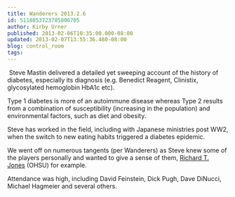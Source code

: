 ```yaml
---
title: Wanderers 2013.2.6
id: 5118853723785806705
author: Kirby Urner
published: 2013-02-06T10:35:00.000-08:00
updated: 2013-02-07T13:55:36.480-08:00
blog: control_room
tags: 
---
```


[](http://www.flickr.com/photos/kirbyurner/8453133575/)

 Steve Mastin delivered a detailed yet sweeping account of the history of diabetes, especially its diagnosis (e.g. Benedict Reagent, Clinistix, glycosylated hemoglobin HbA1c etc).

Type 1 diabetes is more of an autoimmune disease whereas Type 2 results from a combination of susceptibility (increasing in the population) and environmental factors, such as diet and obesity. 

Steve has worked in the field, including with Japanese ministries post WW2, when the switch to new eating habits triggered a diabetes epidemic.

We went off on numerous tangents (per Wanderers) as Steve knew some of the players personally and wanted to give a sense of them, [Richard T. Jones](http://www.ohsu.edu/xd/about/news_events/news/2008/012308-richard-jones-building.cfm) (OHSU) for example. 

Attendance was high, including David Feinstein, Dick Pugh, Dave DiNucci, Michael Hagmeier and several others.

[](http://www.flickr.com/photos/kirbyurner/8453145643/)